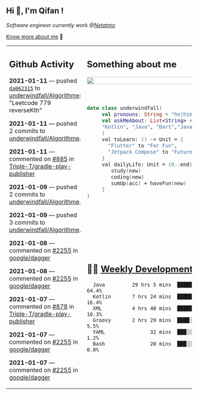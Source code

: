 <h2> Hi 👋, I'm Qifan ! </h2>
<p><em>Software engineer currently work @<a href="https://www.netatmo.com">Netatmo</a>
</em></p><p><a href="https://qifanyang.com/resume" target="_blank"> Know more about me</a> 🔭</p>
<table><tr><td valign="top" rowspan="2">

 ## Github Activity
 <!-- githubActivity starts -->
  **2021-01-11** — pushed [`da062315`](https://api.github.com/repos/underwindfall/Algorithme/commits/da0623154adbcba8bf2e1add04b87478b6354010) to [underwindfall/Algorithme](https://api.github.com/repos/underwindfall/Algorithme): "Leetcode 779 reverseKth"

  **2021-01-11** — pushed 2 commits to [underwindfall/Algorithme](https://api.github.com/repos/underwindfall/Algorithme).

  **2021-01-11** — commented on [#885](https://github.com/Triple-T/gradle-play-publisher/issues/885#issuecomment-758068853) in [Triple-T/gradle-play-publisher](https://api.github.com/repos/Triple-T/gradle-play-publisher)

  **2021-01-09** — pushed 2 commits to [underwindfall/Algorithme](https://api.github.com/repos/underwindfall/Algorithme).

  **2021-01-09** — pushed 3 commits to [underwindfall/Algorithme](https://api.github.com/repos/underwindfall/Algorithme).

  **2021-01-08** — commented on [#2255](https://github.com/google/dagger/issues/2255#issuecomment-756466104) in [google/dagger](https://api.github.com/repos/google/dagger)

  **2021-01-08** — commented on [#2255](https://github.com/google/dagger/issues/2255#issuecomment-756453929) in [google/dagger](https://api.github.com/repos/google/dagger)

  **2021-01-07** — commented on [#878](https://github.com/Triple-T/gradle-play-publisher/issues/878#issuecomment-756422471) in [Triple-T/gradle-play-publisher](https://api.github.com/repos/Triple-T/gradle-play-publisher)

  **2021-01-07** — commented on [#2255](https://github.com/google/dagger/issues/2255#issuecomment-756416806) in [google/dagger](https://api.github.com/repos/google/dagger)

  **2021-01-07** — commented on [#2255](https://github.com/google/dagger/issues/2255#issuecomment-756400070) in [google/dagger](https://api.github.com/repos/google/dagger)
 <!-- githubActivity ends -->
 </td><td valign="top">

 ## Something about me
 <!-- profile starts -->
 <a href="https://github.com/underwindfall" width="100%">
  <img src="https://github-readme-stats.vercel.app/api?username=underwindfall&show_icons=true&count_private=true&theme=graywhite" width="100%"/>
 </a>
 <br/>
 <br/>
 <br/>
 
 ```kotlin
 data class underwindfall(
      val pronouns: String = "he|him",
      val askMeAbout: List<String> = listOf(
      "Kotlin", "Java", "Dart","Javascript", "Typescript"
      )
      val toLearn: () -> Unit = {
        "Flutter" to "For Fun",
        "Jetpack Compose" to "Future"
      }
      val dailyLife: Unit = (0..end).reduce { acc, new ->	
         study(new)	
         coding(new)	
         sumUp(acc) + haveFun(new)	
      }
 )
 ```
 <!-- profile ends -->
 </td></tr><tr><td valign="top">

 ## 🏊‍♂️ <a href="https://gist.github.com/underwindfall/377ee88ba1fabd1e93516e48ca9c61eb" target="_blank">Weekly Development Breakdown</a>
  <!-- codeTime starts -->
  ```text
    Java         29 hrs 5 mins  ███████████████████░░░░░  64.4%
    Kotlin       7 hrs 24 mins  ███████░░░░░░░░░░░░░░░░░  16.4%
    XML          4 hrs 40 mins  ██████░░░░░░░░░░░░░░░░░░  10.3%
    Groovy       2 hrs 29 mins  ████░░░░░░░░░░░░░░░░░░░░   5.5%
    YAML               32 mins  ███░░░░░░░░░░░░░░░░░░░░░   1.2%
    Bash               20 mins  ███░░░░░░░░░░░░░░░░░░░░░   0.8%
  ```
  <!-- codeTime starts -->
  </td></tr></table>